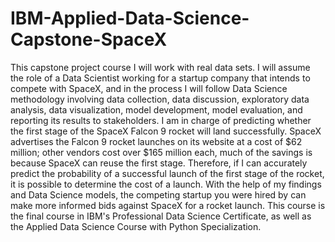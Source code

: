 # IBM-Applied-Data-Science-Capstone-SpaceX
This capstone project course I will work with real data sets. I will assume the role of a Data Scientist working for a startup company that intends to compete with SpaceX, and in the process I will follow Data Science methodology involving data collection, data discussion, exploratory data analysis, data visualization, model development, model evaluation, and reporting its results to stakeholders.
I am in charge of predicting whether the first stage of the SpaceX Falcon 9 rocket will land successfully.  SpaceX advertises the Falcon 9 rocket launches on its website at a cost of $62 million; other vendors cost over $165 million each, much of the savings is because SpaceX can reuse the first stage.
Therefore, if I can accurately predict the probability of a successful launch of the first stage of the rocket, it is possible to determine the cost of a launch. With the help of my findings and Data Science models, the competing startup you were hired by can make more informed bids against SpaceX for a rocket launch.
This course is the final course in IBM's Professional Data Science Certificate, as well as the Applied Data Science Course with Python Specialization.
